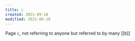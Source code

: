 ```yaml
---
title: c
created: 2021-09-18
modified: 2021-09-18
---
```


Page `c`, not referring to anyone but referred to by many [[b]]

